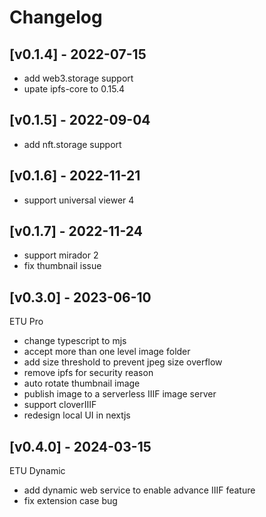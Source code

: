 # Changelog

## [v0.1.4] - 2022-07-15

* add web3.storage support
* upate ipfs-core to 0.15.4

## [v0.1.5] - 2022-09-04

* add nft.storage support

## [v0.1.6] - 2022-11-21

* support universal viewer 4

## [v0.1.7] - 2022-11-24

* support mirador 2
* fix thumbnail issue

## [v0.3.0] - 2023-06-10
ETU Pro

* change typescript to mjs
* accept more than one level image folder
* add size threshold to prevent jpeg size overflow
* remove ipfs for security reason
* auto rotate thumbnail image
* publish image to a serverless IIIF image server
* support cloverIIIF
* redesign local UI in nextjs

## [v0.4.0] - 2024-03-15
ETU Dynamic

* add dynamic web service to enable advance IIIF feature
* fix extension case bug